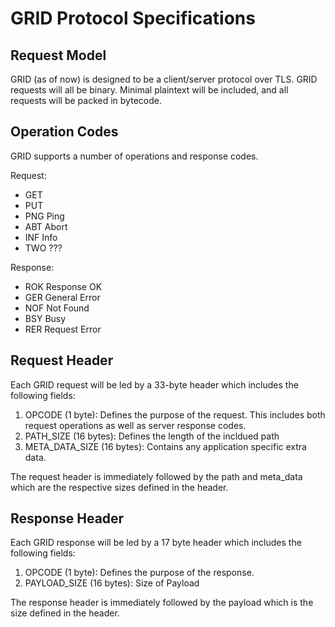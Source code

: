 # GRID Protocol Specifications
## Request Model 
GRID (as of now) is designed to be a client/server protocol over TLS. GRID 
requests will all be binary. Minimal plaintext will be included, and all 
requests will be packed in bytecode. 

## Operation Codes
GRID supports a number of operations and response codes.

Request:

* GET
* PUT
* PNG		Ping
* ABT		Abort
* INF		Info
* TWO		???

Response:
* ROK		Response OK
* GER		General Error
* NOF		Not Found
* BSY		Busy
* RER		Request Error

## Request Header
Each GRID request will be led by a 33-byte header which includes the following
fields:
1. OPCODE (1 byte): Defines the purpose of the request. This includes both request operations as well as server response codes.
2. PATH_SIZE (16 bytes): Defines the length of the incldued path
3. META_DATA_SIZE (16 bytes): Contains any application specific extra data.

The request header is immediately followed by the path and meta_data which are the respective sizes defined in the header.

## Response Header
Each GRID response will be led by a 17 byte header which includes the following fields:
1. OPCODE (1 byte): Defines the purpose of the response.
2. PAYLOAD_SIZE (16 bytes): Size of Payload

The response header is immediately followed by the payload which is the size defined in the header.
